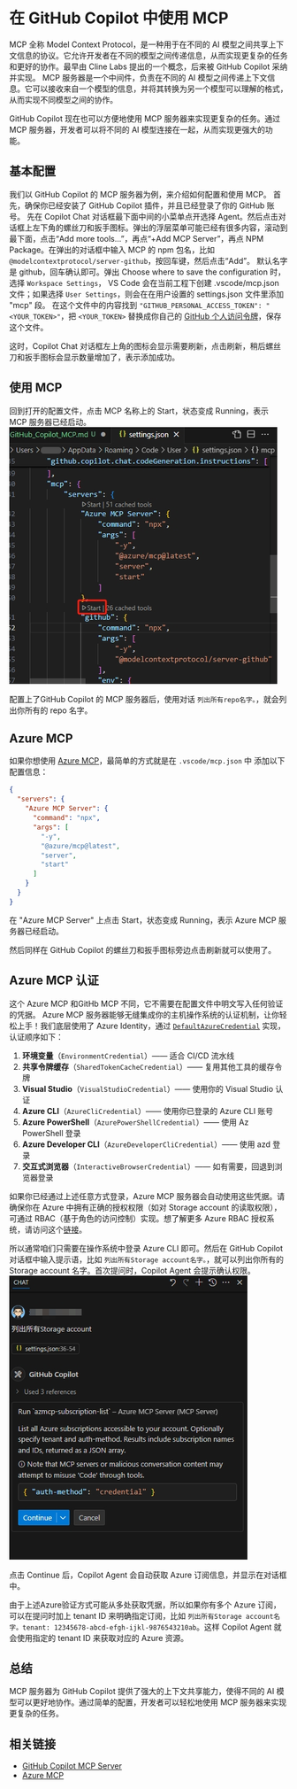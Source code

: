 # 在 GitHub Copilot 中使用 MCP

MCP 全称 Model Context Protocol，是一种用于在不同的 AI 模型之间共享上下文信息的协议。它允许开发者在不同的模型之间传递信息，从而实现更复杂的任务和更好的协作。最早由 Cline Labs 提出的一个概念，后来被 GitHub Copilot 采纳并实现。
MCP 服务器是一个中间件，负责在不同的 AI 模型之间传递上下文信息。它可以接收来自一个模型的信息，并将其转换为另一个模型可以理解的格式，从而实现不同模型之间的协作。

GitHub Copilot 现在也可以方便地使用 MCP 服务器来实现更复杂的任务。通过 MCP 服务器，开发者可以将不同的 AI 模型连接在一起，从而实现更强大的功能。

## 基本配置
我们以 GitHub Copilot 的 MCP 服务器为例，来介绍如何配置和使用 MCP。
首先，确保你已经安装了 GitHub Copilot 插件，并且已经登录了你的 GitHub 账号。
先在 Copilot Chat 对话框最下面中间的小菜单点开选择 Agent。然后点击对话框上左下角的螺丝刀和扳手图标。弹出的浮层菜单可能已经有很多内容，滚动到最下面，点击“Add more tools...”，再点“+Add MCP Server”，再点 NPM Package。在弹出的对话框中输入 MCP 的 npm 包名，比如 `@modelcontextprotocol/server-github`，按回车键，然后点击“Add”。
默认名字是 github，回车确认即可。弹出 Choose where to save the configuration 时，选择 `Workspace Settings`， VS Code 会在当前工程下创建 .vscode/mcp.json 文件；如果选择 `User Settings`，则会在在用户设置的 settings.json 文件里添加 "mcp" 段。
在这个文件中的内容找到 `"GITHUB_PERSONAL_ACCESS_TOKEN": "<YOUR_TOKEN>"`，把 `<YOUR_TOKEN>` 替换成你自己的 [GitHub 个人访问令牌](https://docs.github.com/zh/authentication/keeping-your-account-and-data-secure/managing-your-personal-access-tokens?utm_cta=drift#%E5%88%9B%E5%BB%BA-personal-access-token-classic)，保存这个文件。

这时，Copilot Chat 对话框左上角的图标会显示需要刷新，点击刷新，稍后螺丝刀和扳手图标会显示数量增加了，表示添加成功。

## 使用 MCP
回到打开的配置文件，点击 MCP 名称上的 Start，状态变成 Running，表示 MCP 服务器已经启动。
![MCP start](img/mcp/mcp_start.png)

配置上了GitHub Copilot 的 MCP 服务器后，使用对话 `列出所有repo名字。`，就会列出你所有的 repo 名字。

## Azure MCP
如果你想使用 [Azure MCP](https://github.com/Azure/azure-mcp)，最简单的方式就是在 `.vscode/mcp.json` 中 添加以下配置信息：

```json
{
  "servers": {
    "Azure MCP Server": {
      "command": "npx",
      "args": [
        "-y",
        "@azure/mcp@latest",
        "server",
        "start"
      ]
    }
  }
}
```
在 "Azure MCP Server" 上点击 Start，状态变成 Running，表示 Azure MCP 服务器已经启动。

然后同样在 GitHub Copilot 的螺丝刀和扳手图标旁边点击刷新就可以使用了。
## Azure MCP 认证
这个 Azure MCP 和GitHb MCP 不同，它不需要在配置文件中明文写入任何验证的凭据。
Azure MCP 服务器能够无缝集成你的主机操作系统的认证机制，让你轻松上手！我们底层使用了 Azure Identity，通过 [`DefaultAzureCredential`](https://learn.microsoft.com/dotnet/azure/sdk/authentication/credential-chains?tabs=dac) 实现，认证顺序如下：

1. **环境变量**（`EnvironmentCredential`）—— 适合 CI/CD 流水线
2. **共享令牌缓存**（`SharedTokenCacheCredential`）—— 复用其他工具的缓存令牌
3. **Visual Studio**（`VisualStudioCredential`）—— 使用你的 Visual Studio 认证
4. **Azure CLI**（`AzureCliCredential`）—— 使用你已登录的 Azure CLI 账号
5. **Azure PowerShell**（`AzurePowerShellCredential`）—— 使用 Az PowerShell 登录
6. **Azure Developer CLI**（`AzureDeveloperCliCredential`）—— 使用 azd 登录
7. **交互式浏览器**（`InteractiveBrowserCredential`）—— 如有需要，回退到浏览器登录

如果你已经通过上述任意方式登录，Azure MCP 服务器会自动使用这些凭据。请确保你在 Azure 中拥有正确的授权权限（如对 Storage account 的读取权限），可通过 RBAC（基于角色的访问控制）实现。想了解更多 Azure RBAC 授权系统，请访问这个[链接](https://learn.microsoft.com/azure/role-based-access-control/overview)。

所以通常咱们只需要在操作系统中登录 Azure CLI 即可。然后在 GitHub Copilot 对话框中输入提示语，比如 `列出所有Storage account名字。`，就可以列出你所有的 Storage account 名字。首次提问时，Copilot Agent 会提示确认权限。
![Azure MCP continue](img/mcp/mcp_continue.png)

点击 Continue 后，Copilot Agent 会自动获取 Azure 订阅信息，并显示在对话框中。

由于上述Azure验证方式可能从多处获取凭据，所以如果你有多个 Azure 订阅，可以在提问时加上 tenant ID 来明确指定订阅，比如 `列出所有Storage account名字。tenant: 12345678-abcd-efgh-ijkl-9876543210ab`。这样 Copilot Agent 就会使用指定的 tenant ID 来获取对应的 Azure 资源。

## 总结
MCP 服务器为 GitHub Copilot 提供了强大的上下文共享能力，使得不同的 AI 模型可以更好地协作。通过简单的配置，开发者可以轻松地使用 MCP 服务器来实现更复杂的任务。
## 相关链接
- [GitHub Copilot MCP Server](https://github.com/github/github-mcp-server)
- [Azure MCP](https://github.com/Azure/azure-mcp)